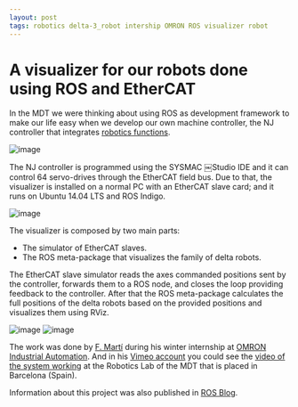 ```yaml
---
layout: post
tags: robotics delta-3_robot intership OMRON ROS visualizer robot
---
```


# A visualizer for our robots done using ROS and EtherCAT

In the MDT we were thinking about using ROS as development framework to make our life easy when we develop our own machine controller, the NJ controller that integrates [robotics functions](http://industrial.omron.eu/en/products/catalogue/motion_and_drives/machine_automation_controllers/nj_series/nj5_robotics/default.html).

![image](https://user-images.githubusercontent.com/1392333/153720224-1dd30418-bf0c-41b3-8b62-a8193aae4ddf.png)

The NJ controller is programmed using the SYSMAC ￼Studio IDE and it can control 64 servo-drives through the EtherCAT field bus. Due to that, the visualizer is installed on a normal PC with an EtherCAT slave card; and it runs on Ubuntu 14.04 LTS and ROS Indigo.

![image](https://user-images.githubusercontent.com/1392333/153720213-e5d987a5-1c7e-482d-a337-2ca5348e5c67.png)

The visualizer is composed by two main parts:

- The simulator of EtherCAT slaves.
- The ROS meta-package that visualizes the family of delta robots.

The EtherCAT slave simulator reads the axes commanded positions sent by the controller, forwards them to a ROS node, and closes the loop providing feedback to the controller. After that the ROS meta-package calculates the full positions of the delta robots based on the provided positions and visualizes them using RViz.

![image](https://user-images.githubusercontent.com/1392333/153720236-123353b7-520e-471c-936b-ed757b87c5a6.png) ![image](https://user-images.githubusercontent.com/1392333/153720241-46ccc0de-4589-4999-81ee-a98d00211ee5.png)

The work was done by [F. Martí](https://github.com/FelipMarti) during his winter internship at [OMRON Industrial Automation](https://industrial.omron.eu). And in his [Vimeo account](https://vimeo.com/felipmarti) you could see the [video of the system working](https://vimeo.com/118338456) at the Robotics Lab of the MDT that is placed in Barcelona (Spain).

Information about this project was also published in [ROS Blog](http://www.ros.org/news/2015/04/visualizer-of-delta-robots-using-ros-and-ethercat.html).
